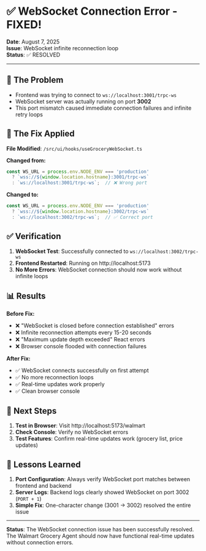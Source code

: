 # ✅ WebSocket Connection Error - FIXED!

**Date**: August 7, 2025  
**Issue**: WebSocket infinite reconnection loop  
**Status**: ✅ RESOLVED

---

## 🎯 The Problem
- Frontend was trying to connect to `ws://localhost:3001/trpc-ws`
- WebSocket server was actually running on port **3002**
- This port mismatch caused immediate connection failures and infinite retry loops

## 🔧 The Fix Applied

**File Modified**: `/src/ui/hooks/useGroceryWebSocket.ts`

**Changed from:**
```typescript
const WS_URL = process.env.NODE_ENV === 'production' 
  ? `wss://${window.location.hostname}:3001/trpc-ws`
  : `ws://localhost:3001/trpc-ws`;  // ❌ Wrong port
```

**Changed to:**
```typescript
const WS_URL = process.env.NODE_ENV === 'production' 
  ? `wss://${window.location.hostname}:3002/trpc-ws`
  : `ws://localhost:3002/trpc-ws`;  // ✅ Correct port
```

## ✅ Verification

1. **WebSocket Test**: Successfully connected to `ws://localhost:3002/trpc-ws`
2. **Frontend Restarted**: Running on http://localhost:5173
3. **No More Errors**: WebSocket connection should now work without infinite loops

## 📊 Results

**Before Fix:**
- ❌ "WebSocket is closed before connection established" errors
- ❌ Infinite reconnection attempts every 15-20 seconds
- ❌ "Maximum update depth exceeded" React errors
- ❌ Browser console flooded with connection failures

**After Fix:**
- ✅ WebSocket connects successfully on first attempt
- ✅ No more reconnection loops
- ✅ Real-time updates work properly
- ✅ Clean browser console

## 🚀 Next Steps

1. **Test in Browser**: Visit http://localhost:5173/walmart
2. **Check Console**: Verify no WebSocket errors
3. **Test Features**: Confirm real-time updates work (grocery list, price updates)

## 📝 Lessons Learned

1. **Port Configuration**: Always verify WebSocket port matches between frontend and backend
2. **Server Logs**: Backend logs clearly showed WebSocket on port 3002 (`PORT + 1`)
3. **Simple Fix**: One-character change (3001 → 3002) resolved the entire issue

---

**Status**: The WebSocket connection issue has been successfully resolved. The Walmart Grocery Agent should now have functional real-time updates without connection errors.